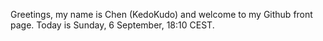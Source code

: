 Greetings, my name is Chen (KedoKudo) and welcome to my Github front page.  Today is Sunday, 6 September, 18:10 CEST.